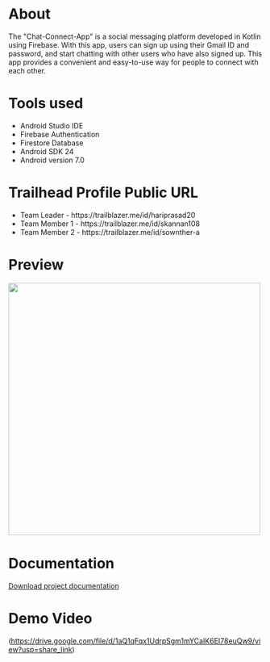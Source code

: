 # About 

The "Chat-Connect-App" is a social messaging platform developed in Kotlin using Firebase. With this app, users can sign up using their Gmail ID and password, and start chatting with other users who have also signed up. This app provides a convenient and easy-to-use way for people to connect with each other.

# Tools used

  <ul>
      <li>Android Studio IDE</li>
      <li>Firebase Authentication</li>
      <li>Firestore Database</li>
      <li>Android SDK 24</li>
      <li>Android version 7.0</li>
  </ul>
  
# Trailhead Profile Public URL
 
   <ul>
      <li>Team Leader   - https://trailblazer.me/id/hariprasad20</li>
      <li>Team Member 1 - https://trailblazer.me/id/skannan108</li>
      <li>Team Member 2 - https://trailblazer.me/id/sownther-a</li>
  </ul>

# Preview
  <p float="left">
  <img src="https://user-images.githubusercontent.com/63907782/231327040-73a0a7b9-9db6-4f2e-8477-8e945da819c4.jpg" width="500" />
</p>
  
# Documentation

[Download project documentation](https://drive.google.com/file/d/1Q5HVYcGHUe49KEHZCXaaJBLQ6cEvXgNO/view?usp=share_link)
# Demo Video
(https://drive.google.com/file/d/1aQ1qFqx1UdrpSgm1mYCaIK6EI78euQw9/view?usp=share_link)




